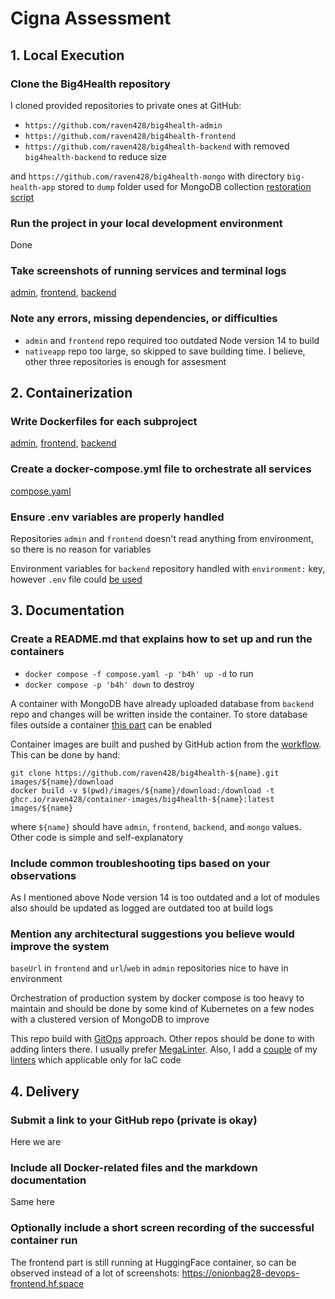 # Cigna Assessment

## 1. Local Execution

### Clone the Big4Health repository
I cloned provided repositories to private ones at GitHub:
- `https://github.com/raven428/big4health-admin`
- `https://github.com/raven428/big4health-frontend`
- `https://github.com/raven428/big4health-backend` with removed `big4health-backend` to reduce size

and `https://github.com/raven428/big4health-mongo` with directory `big-health-app` stored to `dump` folder used for MongoDB collection [restoration script](images/mongo/restore-dump.sh)

### Run the project in your local development environment

Done

### Take screenshots of running services and terminal logs

[admin](actions/runs/16929019246/job/47970281277#step:4:242), [frontend](actions/runs/16929019246/job/47970281275#step:4:242), [backend](actions/runs/16929019246/job/47970281281#step:4:240)

### Note any errors, missing dependencies, or difficulties

- `admin` and `frontend` repo required too outdated Node version 14 to build
- `nativeapp` repo too large, so skipped to save building time. I believe, other three repositories is enough for assesment

## 2. Containerization

### Write Dockerfiles for each subproject

[admin](images/admin/Dockerfile), [frontend](images/frontend/Dockerfile), [backend](images/backend/Dockerfile)

### Create a docker-compose.yml file to orchestrate all services

[compose.yaml](compose.yaml)

### Ensure .env variables are properly handled

Repositories `admin` and `frontend` doesn't read anything from environment, so there is no reason for variables

Environment variables for `backend` repository handled with `environment:` key, however `.env` file could [be used](compose.yaml#L31-L32)

## 3. Documentation

### Create a README.md that explains how to set up and run the containers

- `docker compose -f compose.yaml -p 'b4h' up -d` to run
- `docker compose -p 'b4h' down` to destroy

A container with MongoDB have already uploaded database from `backend` repo and changes will be written inside the container. To store database files outside a container [this part](compose.yaml#L83-L84) can be enabled

Container images are built and pushed by GitHub action from the [workflow](.github/workflows/build-n-push.yaml). This can be done by hand:

```
git clone https://github.com/raven428/big4health-${name}.git images/${name}/download
docker build -v $(pwd)/images/${name}/download:/download -t ghcr.io/raven428/container-images/big4health-${name}:latest images/${name}
```

where `${name}` should have `admin`, `frontend`, `backend`, and `mongo` values. Other code is simple and self-explanatory

### Include common troubleshooting tips based on your observations

As I mentioned above Node version 14 is too outdated and a lot of modules also should be updated as logged are outdated too at build logs

### Mention any architectural suggestions you believe would improve the system

`baseUrl` in `frontend` and `url`/`web` in `admin` repositories nice to have in environment

Orchestration of production system by docker compose is too heavy to maintain and should be done by some kind of Kubernetes on a few nodes with a clustered version of MongoDB to improve

This repo build with [GitOps](https://github.com/raven428/cigna-assessment/pulls?q=is%3Apr+is%3Aclosed) approach. Other repos should be done to with adding linters there. I usually prefer [MegaLinter](https://megalinter.io/). Also, I add a [couple](https://github.com/raven428/container-images/blob/master/sources/linters-ubuntu-22_04/files/check-syntax.sh) of my [linters](https://github.com/raven428/container-images/blob/master/_shared/install/ansible/check-syntax.sh) which applicable only for IaC code

## 4. Delivery

### Submit a link to your GitHub repo (private is okay)

Here we are

### Include all Docker-related files and the markdown documentation

Same here

### Optionally include a short screen recording of the successful container run

The frontend part is still running at HuggingFace container, so can be observed instead of a lot of screenshots: https://onionbag28-devops-frontend.hf.space
